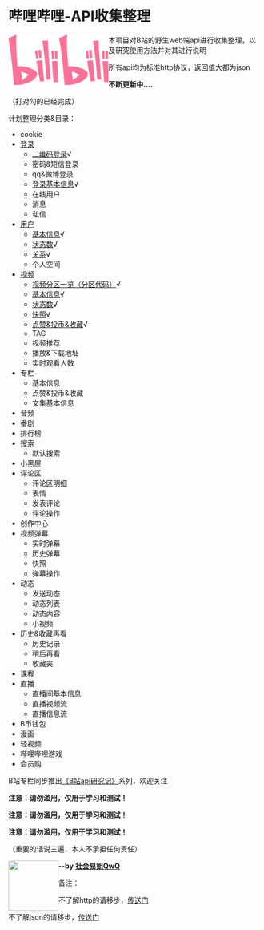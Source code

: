 # 哔哩哔哩-API收集整理

<div><img src="/imgs/bilibili.svg" align="left" width="200" height="100"/></div>

本项目对B站的野生web端api进行收集整理，以及研究使用方法并对其进行说明

所有api均为标准http协议，返回值大都为json

**不断更新中....**

（打对勾的已经完成）

计划整理分类&目录：

- cookie
- [登录](login)
  - [二维码登录](login/QR.md)√
  - 密码&短信登录
  - qq&微博登录
  - [登录基本信息](login/login_info.md)√
  - 在线用户
  - 消息
  - 私信
- [用户](user)
  - [基本信息](user/info.md)√
  - [状态数](user/status_number.md)√
  - [关系](user/relation.md)√
  - 个人空间
- [视频](video)
  - [视频分区一览（分区代码）](video/video_zone.md)√
  - [基本信息](video/info.md)√
  - [状态数](video/status_number.md)√
  - [快照](video/snapshot.md)√
  - [点赞&投币&收藏](video/like_coin_fav.md)√
  - TAG
  - 视频推荐
  - 播放&下载地址
  - 实时观看人数
- 专栏
  - 基本信息
  - 点赞&投币&收藏
  - 文集基本信息
- 音频
- 番剧
- 排行榜
- 搜索
  - 默认搜索
- 小黑屋
- 评论区
  - 评论区明细
  - 表情
  - 发表评论
  - 评论操作
- 创作中心
- 视频弹幕
  - 实时弹幕
  - 历史弹幕
  - 快照
  - 弹幕操作
- 动态
  - 发送动态
  - 动态列表
  - 动态内容
  - 小视频
- 历史&收藏再看
  - 历史记录
  - 稍后再看
  - 收藏夹
- 课程
- 直播
  - 直播间基本信息
  - 直播视频流
  - 直播信息流
- B币钱包
- 漫画
- 轻视频
- 哔哩哔哩游戏
- 会员购

B站专栏同步推出[《B站api研究记》](https://www.bilibili.com/read/readlist/rl207146)系列，欢迎关注

**注意：请勿滥用，仅用于学习和测试！**

**注意：请勿滥用，仅用于学习和测试！**

**注意：请勿滥用，仅用于学习和测试！**

（重要的话说三遍，本人不承担任何责任）

<img src="https://i2.hdslb.com/bfs/face/480e2e98513aaeb65d2f2c76dbae750c4de722e9.jpg" align="left" width="100" height="100"/>

**--by [社会易姐QwQ](https://space.bilibili.com/293793435)**



备注：

不了解http的请移步，[传送门](https://www.cnblogs.com/an-wen/p/11180076.html)

不了解json的请移步，[传送门](https://www.sojson.com/json/json_index.html)
